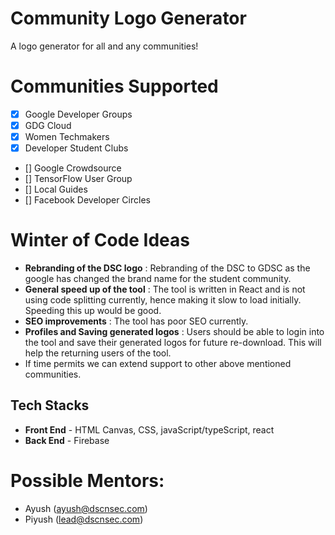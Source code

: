 # Community Logo Generator

A logo generator for all and any communities!

# Communities Supported

- [x] Google Developer Groups
- [x] GDG Cloud
- [x] Women Techmakers
- [x] Developer Student Clubs
- [] Google Crowdsource
- [] TensorFlow User Group
- [] Local Guides
- [] Facebook Developer Circles

# Winter of Code Ideas

- **Rebranding of the DSC logo** : Rebranding of the DSC to GDSC as the google has changed the brand name for the student community.
- **General speed up of the tool** : The tool is written in React and is not using code splitting currently, hence making it slow to load initially. Speeding this up would be good.
- **SEO improvements** : The tool has poor SEO currently.
- **Profiles and Saving generated logos** : Users should be able to login into the tool and save their generated logos for future re-download. This will help the returning users of the tool.
- If time permits we can extend support to other above mentioned communities.

## Tech Stacks

- **Front End** - HTML Canvas, CSS, javaScript/typeScript, react
- **Back End** - Firebase

# Possible Mentors: 

- Ayush (ayush@dscnsec.com)
- Piyush (lead@dscnsec.com)
